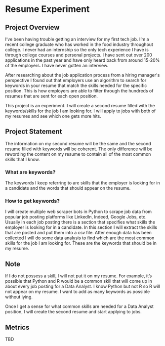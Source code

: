 # Resume Experiment
## Project Overview
I’ve been having trouble getting an interview for my first tech job. I’m a recent college graduate who has worked in the food industry throughout college. I never had an internship so the only tech experience I have is through college courses and personal projects. I have sent out over 200 applications in the past year and have only heard back from around 15-20% of the employers. I have never gotten an interview.

After researching about the job application process from a hiring manager's perspective I found out that employers use an algorithm to search for keywords in your resume that match the skills needed for the specific position. This is how employers are able to filter through the hundreds of resumes that are sent for each open position. 

This project is an experiment. I will create a second resume filled with the keywords/skills for the job I am looking for. I will apply to jobs with both of my resumes and see which one gets more hits.

## Project Statement
The information on my second resume will be the same and the second resume filled with keywords will be coherent. The only difference will be rewording the content on my resume to contain all of the most common skills that I know.

### What are keywords?
The keywords I keep referring to are skills that the employer is looking for in a candidate and the words that should appear on the resume.

### How to get keywords?
I will create multiple web scraper bots in Python to scrape job data from popular job posting platforms like LinkedIn, Indeed, Google Jobs, etc. Usually in each job posting there is a section that specifies what skills the employer is looking for in a candidate. In this section I will extract the skills that are posted and put them into a csv file. After enough data has been collected I will do some data analysis to find which are the most common skills for the job I am looking for. These are the keywords that should be in my resume.

## Note
If I do not possess a skill, I will not put it on my resume. For example, it’s possible that Python and R would be a common skill that will come up in about every job posting for a Data Analyst. I know Python but not R so R will not appear on my resume. I want to add as many keywords as possible without lying.

Once I get a sense for what common skills are needed for a Data Analyst position, I will create the second resume and start applying to jobs.

## Metrics
TBD
